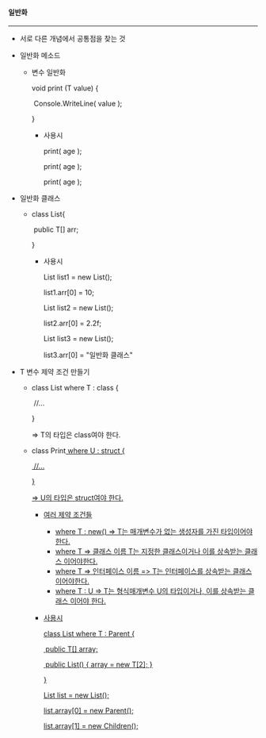 #### 일반화 

-------

- 서로 다른 개념에서 공통점을 찾는 것 

- 일반화 메소드 

  - 변수 일반화 

    void print<T> (T value) {

    ​	Console.WriteLine( value );

    }

    - 사용시 

      print<int>( age );

      print<float>( age );

      print<string>( age );

    

- 일반화 클래스 

  - class List<T>{

    ​	public T[] arr;

    }

    - 사용시 

      List<int> list1 = new List<int>();

      list1.arr[0] = 10;

      List<float> list2 = new List<float>();

      list2.arr[0] = 2.2f;

      List<string> list3 = new List<string>();

      list3.arr[0] = "일반화 클래스"

      

- T 변수 제약 조건 만들기 

  - class List<T> where T : class {

    ​	//...

    }

    => T의 타입은 class여야 한다. 

  - class Print<U> where U : struct {

    ​	//...

    }

    => U의 타입은 struct여야 한다. 

    - 여러 제약 조건들 

      - where T : new() => T는 매개변수가 없는 생성자를 가진 타입이어야 한다. 
      - where T => 클래스 이름 T는 지정한 클래스이거나 이를 상속받는 클래스 이어야한다.
      - where T => 인터페이스 이름 => T는 인터페이스를 상속받는 클래스 이어야한다.
      - where T : U => T는 형식매개변수 U의 타입이거나, 이를 상속받는 클래스 이어야 한다.    

    - 사용시 

      class List<T> where T : Parent {

      ​	public T[] array;

      ​	public List() { array = new T[2]; }

      }

      List<Parent> list = new List<Parent>();

      list.array[0] = new Parent();

      list.array[1] = new Children();